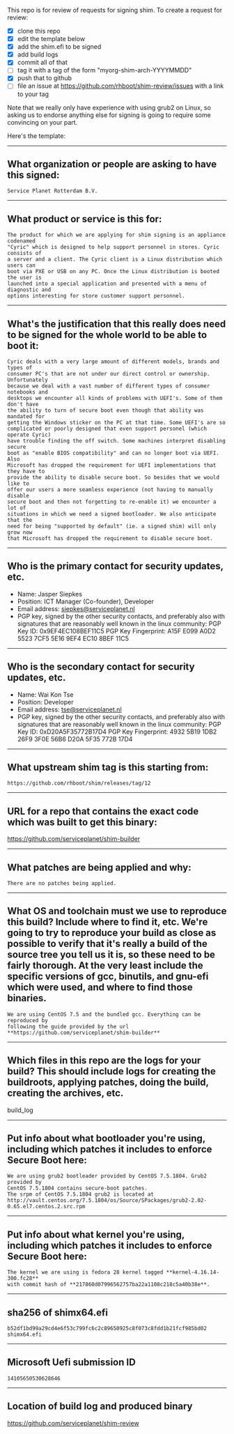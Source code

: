This repo is for review of requests for signing shim.  To create a request for review:

- [x] clone this repo
- [x] edit the template below
- [x] add the shim.efi to be signed
- [x] add build logs
- [x] commit all of that
- [ ] tag it with a tag of the form "myorg-shim-arch-YYYYMMDD"
- [x] push that to github
- [ ] file an issue at https://github.com/rhboot/shim-review/issues with a link to your tag

Note that we really only have experience with using grub2 on Linux, so asking
us to endorse anything else for signing is going to require some convincing on
your part.

Here's the template:

-------------------------------------------------------------------------------
What organization or people are asking to have this signed:
-------------------------------------------------------------------------------
`Service Planet Rotterdam B.V.`

-------------------------------------------------------------------------------
What product or service is this for:
-------------------------------------------------------------------------------

``` no-highlight
The product for which we are applying for shim signing is an appliance codenamed
"Cyric" which is designed to help support personnel in stores. Cyric consists of
a server and a client. The Cyric client is a Linux distribution which users can
boot via PXE or USB on any PC. Once the Linux distribution is booted the user is
launched into a special application and presented with a menu of diagnostic and
options interesting for store customer support personnel.
```

-------------------------------------------------------------------------------
What's the justification that this really does need to be signed for the whole world to be able to boot it:
-------------------------------------------------------------------------------

``` no-highlight
Cyric deals with a very large amount of different models, brands and types of
consumer PC's that are not under our direct control or ownership. Unfortunately
because we deal with a vast number of different types of consumer notebooks and
desktops we encounter all kinds of problems with UEFI's. Some of them don't have
the ability to turn of secure boot even though that ability was mandated for
getting the Windows sticker on the PC at that time. Some UEFI's are so
complicated or poorly designed that even support personel (which operate Cyric)
have trouble finding the off switch. Some machines interpret disabling secure
boot as "enable BIOS compatibility" and can no longer boot via UEFI. Also
Microsoft has dropped the requirement for UEFI implementations that they have to
provide the ability to disable secure boot. So besides that we would like to
offer our users a more seamless experience (not having to manually disable
secure boot and then not forgetting to re-enable it) we encounter a lot of
situations in which we need a signed bootloader. We also anticipate that the
need for being "supported by default" (ie. a signed shim) will only grow now
that Microsoft has dropped the requirement to disable secure boot.
```

-------------------------------------------------------------------------------
Who is the primary contact for security updates, etc.
-------------------------------------------------------------------------------
- Name: Jasper Siepkes
- Position: ICT Manager (Co-founder), Developer
- Email address: siepkes@serviceplanet.nl
- PGP key, signed by the other security contacts, and preferably also with signatures that are reasonably well known in the linux community:
PGP Key ID: 0x9EF4EC108BEF11C5
PGP Key Fingerprint: A15F E099 A0D2 5523 7CF5  5E16 9EF4 EC10 8BEF 11C5

-------------------------------------------------------------------------------
Who is the secondary contact for security updates, etc.
-------------------------------------------------------------------------------
- Name: Wai Kon Tse
- Position: Developer
- Email address: tse@serviceplanet.nl
- PGP key, signed by the other security contacts, and preferably also with signatures that are reasonably well known in the linux community:
PGP Key ID: 0xD20A5F35772B17D4
PGP Key Fingerprint: 4932 5B19 1DB2 26F9 3F0E 56B6 D20A 5F35 772B 17D4

-------------------------------------------------------------------------------
What upstream shim tag is this starting from:
-------------------------------------------------------------------------------
`https://github.com/rhboot/shim/releases/tag/12`

-------------------------------------------------------------------------------
URL for a repo that contains the exact code which was built to get this binary:
-------------------------------------------------------------------------------
https://github.com/serviceplanet/shim-builder

-------------------------------------------------------------------------------
What patches are being applied and why:
-------------------------------------------------------------------------------
`There are no patches being applied.`

-------------------------------------------------------------------------------
What OS and toolchain must we use to reproduce this build?  Include where to find it, etc.  We're going to try to reproduce your build as close as possible to verify that it's really a build of the source tree you tell us it is, so these need to be fairly thorough. At the very least include the specific versions of gcc, binutils, and gnu-efi which were used, and where to find those binaries.
-------------------------------------------------------------------------------

``` no-highlight
We are using CentOS 7.5 and the bundled gcc. Everything can be reproduced by
following the guide provided by the url **https://github.com/serviceplanet/shim-builder**
```

-------------------------------------------------------------------------------
Which files in this repo are the logs for your build?   This should include logs for creating the buildroots, applying patches, doing the build, creating the archives, etc.
-------------------------------------------------------------------------------
build_log


-------------------------------------------------------------------------------
Put info about what bootloader you're using, including which patches it includes to enforce Secure Boot here:
-------------------------------------------------------------------------------

``` no-highlight
We are using grub2 bootleader provided by CentOS 7.5.1804. Grub2 provided by
CentOS 7.5.1804 contains secure-boot patches.
The srpm of CentOS 7.5.1804 grub2 is located at http://vault.centos.org/7.5.1804/os/Source/SPackages/grub2-2.02-0.65.el7.centos.2.src.rpm
```

-------------------------------------------------------------------------------
Put info about what kernel you're using, including which patches it includes to enforce Secure Boot here:
-------------------------------------------------------------------------------

``` no-highlight
The kernel we are using is fedora 28 kernel tagged **kernel-4.16.14-300.fc28**
with commit hash of **217860d07996562757ba22a1108c218c5a40b38e**.
```

--------------------------------------------------------------------------------
sha256 of shimx64.efi
--------------------------------------------------------------------------------

``` no-highlight
b52df1bd99a29cd4e6f53c799fc6c2c89650925c8f073c8fdd1b21fcf985bd02  shimx64.efi
```

--------------------------------------------------------------------------------
Microsoft Uefi submission ID
--------------------------------------------------------------------------------

``` no-highlight
14105650530628646
```

--------------------------------------------------------------------------------
Location of build log and produced binary
--------------------------------------------------------------------------------
https://github.com/serviceplanet/shim-review
